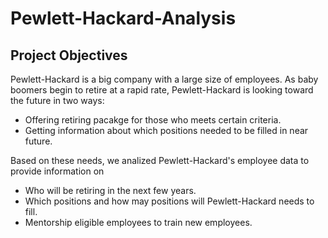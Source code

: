 # Pewlett-Hackard-Analysis
## Project Objectives
Pewlett-Hackard is a big company with a large size of employees. As baby boomers begin to retire at a rapid rate, Pewlett-Hackard is looking toward the future in two ways:
  - Offering retiring pacakge for those who meets certain criteria.
  - Getting information about which positions needed to be filled in near future.
  
Based on these needs, we analized Pewlett-Hackard's employee data to provide information on
  - Who will be retiring in the next few years.
  - Which positions and how may positions will Pewlett-Hackard needs to fill.
  - Mentorship eligible employees to train new employees.
